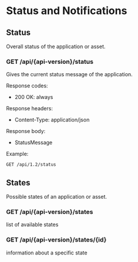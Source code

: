 # Status and Notifications

## Status

Overall status of the application or asset.

### GET /api/{api-version}/status
Gives the current status message of the application.

Response codes:
- 200 OK: always

Response headers:
- Content-Type: application/json

Response body:
- StatusMessage

Example:
```
GET /api/1.2/status
```

## States

Possible states of an application or asset.

### GET /api/{api-version}/states
list of available states

### GET /api/{api-version}/states/{id}
information about a specific state

